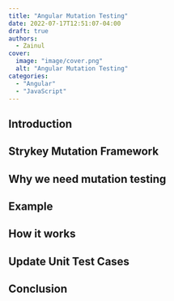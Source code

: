 ```yaml
---
title: "Angular Mutation Testing"
date: 2022-07-17T12:51:07-04:00
draft: true
authors:
  - Zainul
cover:
  image: "image/cover.png"
  alt: "Angular Mutation Testing"
categories: 
  - "Angular"
  - "JavaScript"
---
```


## Introduction

## Strykey Mutation Framework

## Why we need mutation testing

## Example

## How it works

## Update Unit Test Cases

## Conclusion